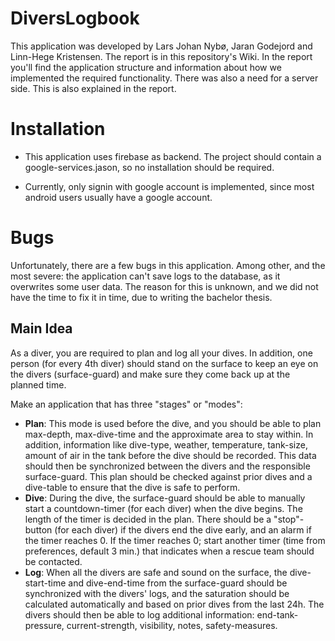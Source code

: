 # DiversLogbook
This application was developed by Lars Johan Nybø, Jaran Godejord and Linn-Hege Kristensen. The report is in this repository's Wiki. In the report you'll find the application structure and information about how we implemented the required functionality. There was also a need for a server side. This is also explained in the report.

# Installation
- This application uses firebase as backend. The project should contain a google-services.jason, so no installation should be required.

- Currently, only signin with google account is implemented, since most android users usually have a google account. 

# Bugs
Unfortunately, there are a few bugs in this application. 
Among other, and the most severe: the application can't save logs to the database, as it overwrites some user data.
The reason for this is unknown, and we did not have the time to fix it in time, due to writing the bachelor thesis.

## Main Idea
As a diver, you are required to plan and log all your dives. 
In addition, one person (for every 4th diver) should stand on the surface to keep an eye on the divers (surface-guard) and make sure 
they come back up at the planned time.

Make an application that has three "stages" or "modes": 
- **Plan**: This mode is used before the dive, and you should be able to plan max-depth, max-dive-time and the approximate 
			area to stay within. In addition, information like dive-type, weather, temperature, tank-size, amount of air in the tank before the dive
			should be recorded.
			This data should then be synchronized between the divers and the responsible surface-guard.
			This plan should be checked against prior dives and a dive-table to ensure that the dive is safe to perform.
- **Dive**: During the dive, the surface-guard should be able to manually start a countdown-timer (for each diver) when the dive begins.
			The length of the timer is decided in the plan. There should be a "stop"-button (for each diver) if the divers end the dive early, and an alarm if the timer reaches 0.
			If the timer reaches 0; start another timer (time from preferences, default 3 min.) 
			that indicates when a rescue team should be contacted.
- **Log**:  When all the divers are safe and sound on the surface, the dive-start-time and dive-end-time from the surface-guard should be 
			synchronized with the divers' logs, and the saturation should be calculated automatically and based on prior dives from the last 24h.
			The divers should then be able to log additional information: end-tank-pressure, current-strength, visibility, notes, safety-measures.
	
	
	
	
	
	
